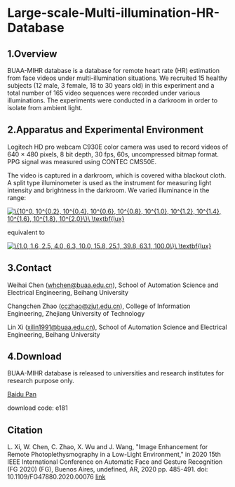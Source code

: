 # Large-scale-Multi-illumination-HR-Database
## 1.Overview

BUAA-MIHR database is a database for remote heart rate (HR) estimation from face videos under multi-illumination situations. We recruited 15 healthy subjects (12 male, 3 female, 18 to 30 years old) in this experiment and a total number of 165 video sequences were recorded under various illuminations. The experiments were conducted in a darkroom in order to isolate from ambient light.

## 2.Apparatus and Experimental Environment

Logitech HD pro webcam C930E color camera was used to record videos of 640 × 480 pixels, 8 bit depth, 30 fps, 60s, uncompressed bitmap format. PPG signal was measured using CONTEC CMS50E.

The video is captured in a darkroom, which is covered witha blackout cloth. A split type illuminometer is used as the instrument for measuring light intensity and brightness in the darkroom. We varied illuminance in the range: 

<a href="https://www.codecogs.com/eqnedit.php?latex=\{10^0,&space;10^{0.2},&space;10^{0.4},&space;10^{0.6},&space;10^{0.8},&space;10^{1.0},&space;10^{1.2},&space;10^{1.4},&space;10^{1.6},&space;10^{1.8},&space;10^{2.0}\}\&space;\mathbf{lux}" target="_blank"><img src="https://latex.codecogs.com/gif.latex?\{10^0,&space;10^{0.2},&space;10^{0.4},&space;10^{0.6},&space;10^{0.8},&space;10^{1.0},&space;10^{1.2},&space;10^{1.4},&space;10^{1.6},&space;10^{1.8},&space;10^{2.0}\}\&space;\mathbf{lux}" title="\{10^0, 10^{0.2}, 10^{0.4}, 10^{0.6}, 10^{0.8}, 10^{1.0}, 10^{1.2}, 10^{1.4}, 10^{1.6}, 10^{1.8}, 10^{2.0}\}\ \textbf{lux}" /></a>

equivalent to

<a href="https://www.codecogs.com/eqnedit.php?latex=\{1.0,&space;1.6,&space;2.5,&space;4.0,&space;6.3,&space;10.0,&space;15.8,&space;25.1,&space;39.8,&space;63.1,&space;100.0\}\&space;\textbf{lux}" target="_blank"><img src="https://latex.codecogs.com/gif.latex?\{1.0,&space;1.6,&space;2.5,&space;4.0,&space;6.3,&space;10.0,&space;15.8,&space;25.1,&space;39.8,&space;63.1,&space;100.0\}\&space;\textbf{lux}" title="\{1.0, 1.6, 2.5, 4.0, 6.3, 10.0, 15.8, 25.1, 39.8, 63.1, 100.0\}\ \textbf{lux}" /></a>


## 3.Contact

Weihai Chen (whchen@buaa.edu.cn), School of Automation Science and Electrical Engineering, Beihang University

Changchen Zhao (cczhao@zjut.edu.cn), College of Information Engineering, Zhejiang University of Technology

Lin Xi (xilin1991@buaa.edu.cn), School of Automation Science and Electrical Engineering, Beihang University


## 4.Download

BUAA-MIHR database is released to universities and research institutes for research purpose only.

[Baidu Pan](https://pan.baidu.com/s/1ejtYtKi8jZMPZe-25pgziQ  "Baidu Pan")

download code: e181

## Citation
L. Xi, W. Chen, C. Zhao, X. Wu and J. Wang,  "Image Enhancement for Remote Photoplethysmography in a Low-Light Environment," in 2020 15th IEEE International Conference on Automatic Face and Gesture Recognition (FG 2020) (FG), Buenos Aires, undefined, AR, 2020 pp. 485-491.
doi: 10.1109/FG47880.2020.00076 [link](https://www.computer.org/csdl/proceedings-article/fg/2020/307900a485/1kecIBreNYk)

